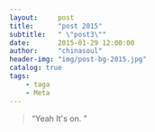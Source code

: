 ```yaml
---
layout:     post
title:      "post 2015"
subtitle:   " \"post3\""
date:       2015-01-29 12:00:00
author:     "chinasoul"
header-img: "img/post-bg-2015.jpg"
catalog: true
tags:
    - taga
    - Meta
---
```


> “Yeah It's on. ”
